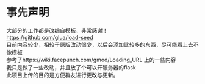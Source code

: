 # 事先声明
大部分的工作都是改编自模板，非常感谢！<br />
https://github.com/glua/load-seed<br />
目前内容较少，相较于原版改动很少，以后会添加比较多的东西，尽可能看上去不像模板<br />
参考了https://wiki.facepunch.com/gmod/Loading_URL 上的一些内容<br />
我只是做了一些改动，并且放了个可以开服务器的flask<br />
此项目上传的目的是方便群友进行更改与更新。
